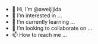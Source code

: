 - 👋 Hi, I’m @aweijijida
- 👀 I’m interested in ...
- 🌱 I’m currently learning ...
- 💞️ I’m looking to collaborate on ...
- 📫 How to reach me ...

<!---
aweijijida/aweijijida is a ✨ special ✨ repository because its `README.md` (this file) appears on your GitHub profile.
You can click the Preview link to take a look at your changes.
--->
